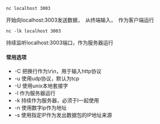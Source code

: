     nc localhost 3003
开始向localhost:3003发送数据，　从终端输入，　作为客户端运行

    nc -lk localhost 3003
持续监听localhost:3003端口，作为服务器运行

#### 常用选项

* -C 把换行作为\r\n，用于输入http协议
* -u 使用udp协议，默认为tcp
* -U 使用unix本地套接字
* -l 作为服务器运行 
* -k 持续作为服务器，必须于l一起使用
* -n 使用数字ip作为地址
* -s 使用指定IP作为发出数据包的IP地址来源